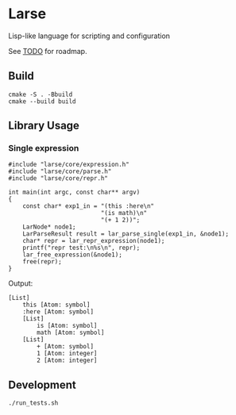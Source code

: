 # Larse

Lisp-like language for scripting and configuration

See [TODO](TODO.md) for roadmap.

## Build
```
cmake -S . -Bbuild
cmake --build build
```

## Library Usage

### Single expression

```
#include "larse/core/expression.h"
#include "larse/core/parse.h"
#include "larse/core/repr.h"

int main(int argc, const char** argv)
{
    const char* exp1_in = "(this :here\n"
                          "(is math)\n"
                          "(+ 1 2))";
    LarNode* node1;
    LarParseResult result = lar_parse_single(exp1_in, &node1);
    char* repr = lar_repr_expression(node1);
    printf("repr test:\n%s\n", repr);
    lar_free_expression(&node1);
    free(repr);
}
```

Output:

```
[List]
    this [Atom: symbol]
    :here [Atom: symbol]
    [List]
        is [Atom: symbol]
        math [Atom: symbol]
    [List]
        + [Atom: symbol]
        1 [Atom: integer]
        2 [Atom: integer]
```
## Development

`./run_tests.sh`
